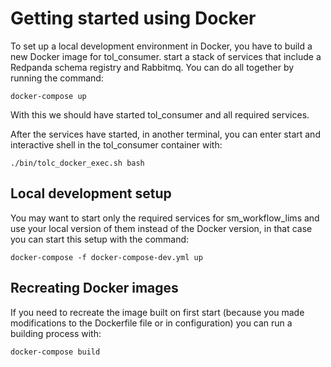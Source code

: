 # Getting started using Docker

To set up a local development environment in Docker, you have to build a new Docker image for
tol_consumer. start a stack of services that include a Redpanda schema registry and Rabbitmq. 
You can do all together by running the command:

```shell
docker-compose up
```

With this we should have started tol_consumer and all required services. 

After the services have started, in another terminal, you can enter start and interactive shell in the tol_consumer container
with:

```shell
./bin/tolc_docker_exec.sh bash
```

## Local development setup 

You may want to start only the required services for sm_workflow_lims and use your local version of them
instead of the Docker version, in that case you can start this setup with the
command:

```shell
docker-compose -f docker-compose-dev.yml up
```

## Recreating Docker images 
If you need to recreate the image built on first start (because you made modifications
to the Dockerfile file or in configuration) you can run a building process with:

```shell
docker-compose build
```
